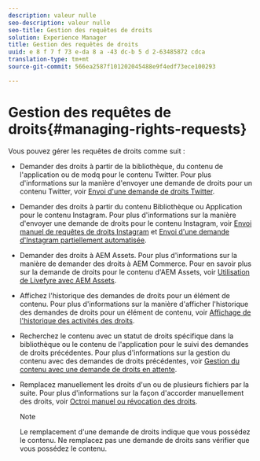 ```yaml
---
description: valeur nulle
seo-description: valeur nulle
seo-title: Gestion des requêtes de droits
solution: Experience Manager
title: Gestion des requêtes de droits
uuid: e 8 f 7 f 73 e-da 8 a -43 dc-b 5 d 2-63485872 cdca
translation-type: tm+mt
source-git-commit: 566ea2587f101202045488e9f4edf73ece100293

---
```



# Gestion des requêtes de droits{#managing-rights-requests}

Vous pouvez gérer les requêtes de droits comme suit :

* Demander des droits à partir de la bibliothèque, du contenu de l'application ou de modq pour le contenu Twitter. Pour plus d'informations sur la manière d'envoyer une demande de droits pour un contenu Twitter, voir [Envoi d'une demande de droits Twitter](../c-how-requesting-rights-works/t-send-a-rights-request-to-own-a-digital-asset.md#t_send_a_rights_request_to_own_a_digital_asset).
* Demander des droits à partir du contenu Bibliothèque ou Application pour le contenu Instagram. Pour plus d'informations sur la manière d'envoyer une demande de droits pour le contenu Instagram, voir [Envoi manuel de requêtes de droits Instagram](../c-how-requesting-rights-works/c-send-instagram-manual-rights-request.md#c_send_instagram_manual_rights_request) et [Envoi d'une demande d'Instagram partiellement automatisée](../c-how-requesting-rights-works/c-send-an-instagram-rights-request-from-the-library.md#c_send_an_instagram_rights_request_from_the_library).

* Demander des droits à AEM Assets. Pour plus d'informations sur la manière de demander des droits à AEM Commerce. Pour en savoir plus sur la demande de droits pour le contenu d'AEM Assets, voir [Utilisation de Livefyre avec AEM Assets](https://helpx.adobe.com/experience-manager/6-4/sites/administering/using/livefyre.html#UseLivefyrewithAEMAssets).
* Affichez l'historique des demandes de droits pour un élément de contenu. Pour plus d'informations sur la manière d'afficher l'historique des demandes de droits pour un élément de contenu, voir [Affichage de l'historique des activités des droits](../c-how-requesting-rights-works/c-view-rights-activity-history.md#c_view_rights_activity_history).
* Recherchez le contenu avec un statut de droits spécifique dans la bibliothèque ou le contenu de l'application pour le suivi des demandes de droits précédentes. Pour plus d'informations sur la gestion du contenu avec des demandes de droits précédentes, voir [Gestion du contenu avec une demande de droits en attente](../c-how-requesting-rights-works/t-manage-content-with-pending-rights-request.md#t_manage_content_with_pending_rights_request).
* Remplacez manuellement les droits d'un ou de plusieurs fichiers par la suite. Pour plus d'informations sur la façon d'accorder manuellement des droits, voir [Octroi manuel ou révocation des droits](../c-how-requesting-rights-works/t-manually-grant-the-rights-for-one-or-more-assets.md#t_manually_grant_the_rights_for_one_or_more_assets).

   >[!NOTE]
   >
   >Le remplacement d'une demande de droits indique que vous possédez le contenu. Ne remplacez pas une demande de droits sans vérifier que vous possédez le contenu.

